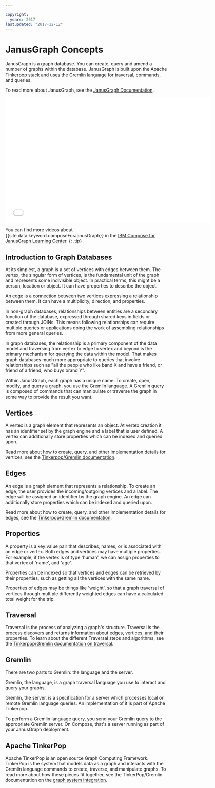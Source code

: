 ```yaml
---

copyright:
  years: 2017
lastupdated: "2017-12-12"
---
```


# JanusGraph Concepts

JanusGraph is a graph database. You can create, query and amend a number of graphs within the database. JanusGraph is built upon the Apache Tinkerpop stack and uses the Gremlin language for traversal, commands, and queries.

To read more about JanusGraph, see the [JanusGraph Documentation](http://docs.janusgraph.org/latest/index.html).

<iframe class="embed-responsive-item" id="youtubeplayer" type="text/html" width="640" height="390" src="//www.youtube.com/embed/zTaoMWv6lnE?rel=0" frameborder="0" webkitallowfullscreen mozallowfullscreen allowfullscreen> </iframe>

You can find more videos about {{site.data.keyword.composeForJanusGraph}} in the [IBM Compose for JanusGraph Learning Center](http://ibm.biz/janusgraph-learning).
{: .tip}

## Introduction to Graph Databases

At its simplest, a graph is a set of vertices with edges between them. The vertex, the singular form of vertices, is the fundamental unit of the graph and represents some indivisible object. In practical terms, this might be a person, location or object.  It can have properties to describe the object. 

An edge is a connection between two vertices expressing a relationship between them. It can have a multiplicity, direction, and properties.

In non-graph databases, relationships between entities are a secondary function of the database, expressed through shared keys in fields or created through JOINs. This means following relationships can require multiple queries or applications doing the work of assembling relationships from more general queries.

In graph databases, the relationship is a primary component of the data model and traversing from vertex to edge to vertex and beyond is the primary mechanism for querying the data within the model. That makes graph databases much more appropriate to queries that involve relationships such as "all the people who like band X and have a friend, or friend of a friend, who buys brand Y". 

Within JanusGraph, each graph has a unique name. To create, open, modify, and query a graph, you use the Gremlin language. A Gremlin query is composed of commands that can manipulate or traverse the graph in some way to provide the result you want.

## Vertices

A vertex is a graph element that represents an object. At vertex creation it has an identifier set by the graph engine and a label that is user defined. A vertex can additionally store properties which can be indexed and queried upon.

Read more about how to create, query, and other implementation details for vertices, see the [Tinkerpop/Gremlin documentation](http://tinkerpop.apache.org/docs/3.2.3/reference/#_the_graph_structure).

## Edges

An edge is a graph element that represents a relationship. To create an edge, the user provides the incoming/outgoing vertices and a label. The edge will be assigned an identifier by the graph engine. An edge can additionally store properties which can be indexed and queried upon.

Read more about how to create, query, and other implementation details for edges, see the [Tinkerpop/Gremlin documentation](http://tinkerpop.apache.org/docs/3.2.3/reference/#_the_graph_structure).

## Properties

A property is a key:value pair that describes, names, or is associated with an edge or vertex. Both edges and vertices may have multiple properties. For example, if the vertex is of type 'human', we can assign properties to that vertex of 'name', and 'age'.

Properties can be indexed so that vertices and edges can be retrieved by their properties, such as getting all the vertices with the same name.

Properties of edges may be things like 'weight', so that a graph traversal of vertices through multiple differently weighted edges can have a calculated total weight for the trip. 

## Traversal

Traversal is the process of analyzing a graph's structure. Traversal is the process discovers and returns information about edges, vertices, and their properties. To learn about the different Traversal steps and algorithms, see the [Tinkerpop/Gremlin documentation on traversal](http://tinkerpop.apache.org/docs/3.2.3/reference/#traversal).

## Gremlin

There are two parts to Gremlin: the language and the server.

Gremlin, the language, is a graph traversal language you use to interact and query your graphs.

Gremlin, the server, is a specification for a server which processes local or remote Gremlin language queries. An implementation of it is part of Apache Tinkerpop.

To perform a Gremlin language query, you send your Gremlin query to the appropriate Gremlin server. On Compose, that's a server running as part of your JanusGraph deployment.

## Apache TinkerPop

Apache TinkerPop is an open source Graph Computing Framework. TinkerPop is the system that models data as a graph and interacts with the Gremlin language commands to create, traverse, and manipulate graphs. To read more about how these pieces fit together, see the TinkerPop/Gremlin documentation on the [graph system integration](http://tinkerpop.apache.org/docs/3.2.3/reference/#_graph_system_integration).